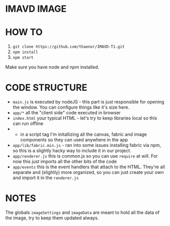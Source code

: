 # IMAVD IMAGE

# HOW TO

1. `git clone https://github.com/thaenor/IMAVD-T1.git`
2. `npm install`
3. `npm start`

Make sure you have node and npm installed.


# CODE STRUCTURE

* `main.js` is executed by nodeJS - this part is just responsible for opening the window. You can configure things like it's size here.
* `app/*` all the "client side" code executed in browser
* `index.html` your typical HTML - let's try to keep libraries local so this can run offline
* * in a script tag I'm initallizing all the canvas, fabric and image components so they can used anywhere in the app
* `app/lib/fabric.min.js` - ran into some issues installing fabric via npm, so this is a slightly hacky way to include it in our project.
* `app/renderer.js` this is common.js so you can use `require` at will. For now this just imports all the other bits of the code
* `app/events` this is the event handlers that attach to the HTML. They're all separate and (slightly) more organized, so you can just create your own and import it in the `renderer.js`

# NOTES

The globals `imageSettings` and `imageData` are meant to hold all the data of the image, try to keep them updated always.